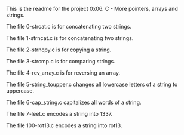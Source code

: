 This is the readme for the project 0x06. C - More pointers, arrays and strings.

The file 0-strcat.c is for concatenating two strings.

The file 1-strncat.c is for concatenating two strings.

The file 2-strncpy.c is for copying a string.

The file 3-strcmp.c is for comparing strings.

The file 4-rev_array.c is for reversing an array.

The file 5-string_toupper.c changes all lowercase letters of a string to uppercase.

The file 6-cap_string.c capitalizes all words of a string.

The file 7-leet.c encodes a string into 1337.

The file 100-rot13.c encodes a string into rot13.


